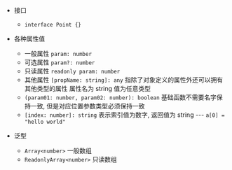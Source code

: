 * 接口
    * `interface Point {}`
       

* 各种属性值
    * 一般属性 `param: number`
    * 可选属性 `param?: number`
    * 只读属性 `readonly param: number`
    * 其他属性 `[propName: string]: any` 指除了对象定义的属性外还可以拥有其他类型的属性 属性名为 string 值为任意类型
    * `(param01: number, param02: number): boolean` 基础函数不需要名字保持一致, 但是对应位置参数类型必须保持一致
    * `[index: number]: string` 表示索引值为数字, 返回值为 string --- `a[0] = "hello world"`

* 泛型
    * `Array<number>` 一般数组
    * `ReadonlyArray<number>` 只读数组